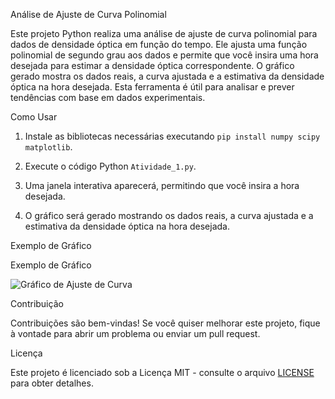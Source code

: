 Análise de Ajuste de Curva Polinomial

Este projeto Python realiza uma análise de ajuste de curva polinomial para dados de densidade óptica em função do tempo. Ele ajusta uma função polinomial de segundo grau aos dados e permite que você insira uma hora desejada para estimar a densidade óptica correspondente. O gráfico gerado mostra os dados reais, a curva ajustada e a estimativa da densidade óptica na hora desejada. Esta ferramenta é útil para analisar e prever tendências com base em dados experimentais.

Como Usar

1. Instale as bibliotecas necessárias executando `pip install numpy scipy matplotlib`.

2. Execute o código Python `Atividade_1.py`.

3. Uma janela interativa aparecerá, permitindo que você insira a hora desejada.

4. O gráfico será gerado mostrando os dados reais, a curva ajustada e a estimativa da densidade óptica na hora desejada.

Exemplo de Gráfico

Exemplo de Gráfico

![Gráfico de Ajuste de Curva](./Figura.png)

Contribuição

Contribuições são bem-vindas! Se você quiser melhorar este projeto, fique à vontade para abrir um problema ou enviar um pull request.

Licença

Este projeto é licenciado sob a Licença MIT - consulte o arquivo [LICENSE](LICENSE) para obter detalhes.

